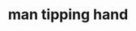 ---
layout: people&body
title: man tipping hand
emoji: man_tipping_hand
permalink: 💁‍♂️.html
image: assets/img/3moji/man_tipping_hand.png
---